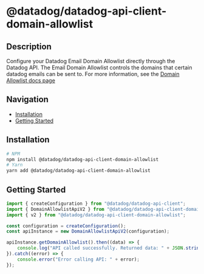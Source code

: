 # @datadog/datadog-api-client-domain-allowlist

## Description

Configure your Datadog Email Domain Allowlist directly through the Datadog API.
The Email Domain Allowlist controls the domains that certain datadog emails can be sent to.
For more information, see the [Domain Allowlist docs page](https://docs.datadoghq.com/account_management/org_settings/domain_allowlist)

## Navigation

- [Installation](#installation)
- [Getting Started](#getting-started)

## Installation

```sh
# NPM
npm install @datadog/datadog-api-client-domain-allowlist
# Yarn
yarn add @datadog/datadog-api-client-domain-allowlist
```

## Getting Started
```ts
import { createConfiguration } from "@datadog/datadog-api-client";
import { DomainAllowlistApiV2 } from "@datadog/datadog-api-client-domain-allowlist";
import { v2 } from "@datadog/datadog-api-client-domain-allowlist";

const configuration = createConfiguration();
const apiInstance = new DomainAllowlistApiV2(configuration);

apiInstance.getDomainAllowlist().then((data) => {
    console.log("API called successfully. Returned data: " + JSON.stringify(data));
}).catch((error) => {
    console.error("Error calling API: " + error);
});
```